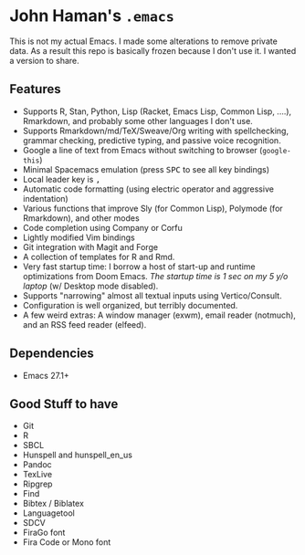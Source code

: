 # John Haman's `.emacs`

This is not my actual Emacs. I made some alterations to remove private data. As a result this repo is basically frozen because I don't use it. I wanted a version to share.

## Features

- Supports R, Stan, Python, Lisp (Racket, Emacs Lisp, Common Lisp, ....), Rmarkdown, and probably some other languages I don't use.
- Supports Rmarkdown/md/TeX/Sweave/Org writing with spellchecking, grammar checking, predictive typing, and passive voice recognition.
- Google a line of text from Emacs without switching to browser (`google-this`)
- Minimal Spacemacs emulation (press <kbd>SPC</kbd> to see all key bindings)
- Local leader key is <kbd>,</kbd>
- Automatic code formatting (using electric operator and aggressive indentation)
- Various functions that improve Sly (for Common Lisp), Polymode (for Rmarkdown), and other modes
- Code completion using Company or Corfu
- Lightly modified Vim bindings
- Git integration with Magit and Forge
- A collection of templates for R and Rmd.
- Very fast startup time: I borrow a host of start-up and runtime optimizations from Doom Emacs. *The startup time is 1 sec on my 5 y/o laptop* (w/ Desktop mode disabled).
- Supports "narrowing" almost all textual inputs using Vertico/Consult.
- Configuration is well organized, but terribly documented.
- A few weird extras: A window manager (exwm), email reader (notmuch), and an RSS feed reader (elfeed).

## Dependencies

- Emacs 27.1+

## Good Stuff to have

- Git
- R
- SBCL
- Hunspell and hunspell_en_us
- Pandoc
- TexLive
- Ripgrep
- Find
- Bibtex / Biblatex
- Languagetool
- SDCV
- FiraGo font
- Fira Code or Mono font
